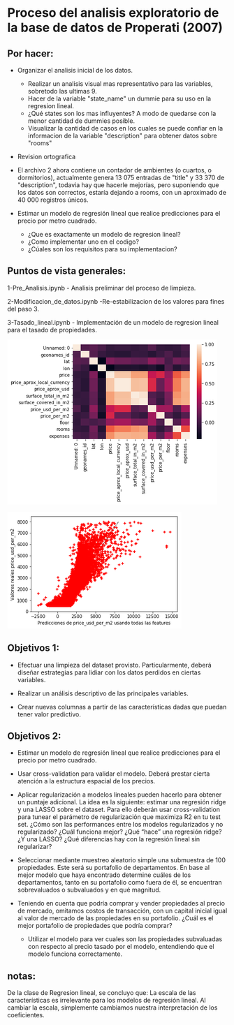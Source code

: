 # Proceso del analisis exploratorio de la base de datos de Properati (2007)

## **Por hacer:**

- Organizar el analisis inicial de los datos.
  - Realizar un analisis visual mas representativo para las variables, sobretodo las ultimas 9.
  - Hacer de la variable "state_name" un dummie para su uso en la regresion lineal.
   - ¿Qué states son los mas influyentes? A modo de quedarse con la menor cantidad de dummies posible.
  - Visualizar la cantidad de casos en los cuales se puede confiar en la informacion de la variable "description" para obtener datos sobre "rooms"
- Revision ortografica

- El archivo 2 ahora contiene un contador de ambientes (o cuartos, o dormitorios), actualmente genera 13 075 entradas de "title" y 33 370 de "description", todavia hay que hacerle mejorías, pero suponiendo que los datos son correctos, estaría dejando a rooms, con un aproximado de 40 000 registros únicos.

  
- Estimar un modelo de regresión lineal que realice predicciones para el precio por metro cuadrado.
  - ¿Que es exactamente un modelo de regresion lineal?
  - ¿Como implementar uno en el codigo?
  - ¿Cúales son los requisitos para su implementacion?

## **Puntos de vista generales:**

1-Pre_Analisis.ipynb - Analisis preliminar del proceso de limpieza.

2-Modificacion_de_datos.ipynb -Re-estabilizacion de los valores para fines del paso 3.

3-Tasado_lineal.ipynb - Implementación de un modelo de regresion lineal para el tasado de propiedades.

![alt text](https://github.com/Villamaru/stunning-octo-waffle/blob/master/imagenes/heatmap.png "Heatmap")

![alt text](https://github.com/Villamaru/stunning-octo-waffle/blob/master/imagenes/Tasado_lineal_1.png "Tasado lineal version 1")

## **Objetivos 1:**
 
- Efectuar una limpieza del dataset provisto. Particularmente, deberá diseñar estrategias para lidiar con los datos perdidos en ciertas variables. 

- Realizar un análisis descriptivo de las principales variables. 

- Crear nuevas columnas a partir de las características dadas que puedan tener valor predictivo. 
 


  

## **Objetivos 2:**

- Estimar un modelo de regresión lineal que realice predicciones para el precio por metro cuadrado.

- Usar cross-validation para validar el modelo. Deberá prestar cierta atención a la estructura espacial de los precios.

- Aplicar regularización a modelos lineales pueden hacerlo para obtener un puntaje adicional. La idea es la siguiente: estimar una regresión ridge y una LASSO sobre el dataset. Para ello deberán usar cross-validation para tunear el parámetro de regularización que maximiza R2 en tu test set. ¿Cómo son las performances entre los modelos regularizados y no regularizado? ¿Cuál funciona mejor? ¿Qué “hace” una regresión ridge? ¿Y una LASSO? ¿Qué diferencias hay con la regresión lineal sin regularizar?

- Seleccionar mediante muestreo aleatorio simple una submuestra de 100 propiedades. Este será su portafolio de departamentos. En base al mejor modelo que haya encontrado determine cuáles de los departamentos, tanto en su portafolio como fuera de él, se encuentran sobrevaluados o subvaluados y en qué magnitud.

- Teniendo en cuenta que podría comprar y vender propiedades al precio de mercado, omitamos costos de transacción, con un capital inicial igual al valor de mercado de las propiedades en su portafolio. ¿Cuál es el mejor portafolio de propiedades que podría comprar?
  - Utilizar el modelo para ver cuales son las propiedades subvaluadas con respecto al precio tasado por el modelo, entendiendo que el modelo funciona correctamente.

## **notas:**

De la clase de Regresion lineal, se concluyo que: La escala de las características es irrelevante para los modelos de regresión lineal. Al cambiar la escala, simplemente cambiamos nuestra interpretación de los coeficientes.
